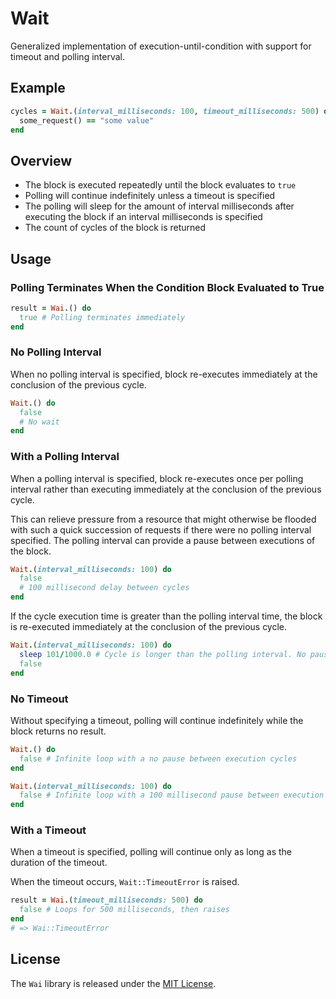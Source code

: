# Wait

Generalized implementation of execution-until-condition with support for timeout and polling interval.

## Example

``` ruby
cycles = Wait.(interval_milliseconds: 100, timeout_milliseconds: 500) do
  some_request() == "some value"
end
```

## Overview

- The block is executed repeatedly until the block evaluates to `true`
- Polling will continue indefinitely unless a timeout is specified
- The polling will sleep for the amount of interval milliseconds after executing the block if an interval milliseconds is specified
- The count of cycles of the block is returned

## Usage

### Polling Terminates When the Condition Block Evaluated to True

``` ruby
result = Wai.() do
  true # Polling terminates immediately
end
```

### No Polling Interval

When no polling interval is specified, block re-executes immediately at the conclusion of the previous cycle.

``` ruby
Wait.() do
  false
  # No wait
end
```

### With a Polling Interval

When a polling interval is specified, block re-executes once per polling interval rather than executing immediately at the conclusion of the previous cycle.

This can relieve pressure from a resource that might otherwise be flooded with such a quick succession of requests if there were no polling interval specified. The polling interval can provide a pause between executions of the block.

``` ruby
Wait.(interval_milliseconds: 100) do
  false
  # 100 millisecond delay between cycles
end
```

If the cycle execution time is greater than the polling interval time, the block is re-executed immediately at the conclusion of the previous cycle.

``` ruby
Wait.(interval_milliseconds: 100) do
  sleep 101/1000.0 # Cycle is longer than the polling interval. No pause between executions
  false
end
```

### No Timeout

Without specifying a timeout, polling will continue indefinitely while the block returns no result.

``` ruby
Wait.() do
  false # Infinite loop with a no pause between execution cycles
end
```

``` ruby
Wait.(interval_milliseconds: 100) do
  false # Infinite loop with a 100 millisecond pause between execution cycles
end
```

### With a Timeout

When a timeout is specified, polling will continue only as long as the duration of the timeout.

When the timeout occurs, `Wait::TimeoutError` is raised.

``` ruby
result = Wai.(timeout_milliseconds: 500) do
  false # Loops for 500 milliseconds, then raises
end
# => Wai::TimeoutError
```

## License

The `Wai` library is released under the [MIT License](https://github.com/eventide-project/Wai/blob/master/MIT-License.txt).
